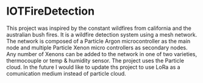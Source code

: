 # IOTFireDetection

This project was inspired by the constant wildfires from california and the australian bush fires. It is a wildfire detection system using a mesh network.
The network is composed of a Particle Argon microcontroller as the main node and multiple Particle Xenon micro controllers as secondary nodes. 
Any number of Xenons can be added to the network in one of two varieties, thermocouple or temp & humidity sensor. The project uses the Particle cloud. 
In the future I would like to update ths project to use LoRa as a comunication medium instead of particle cloud.
